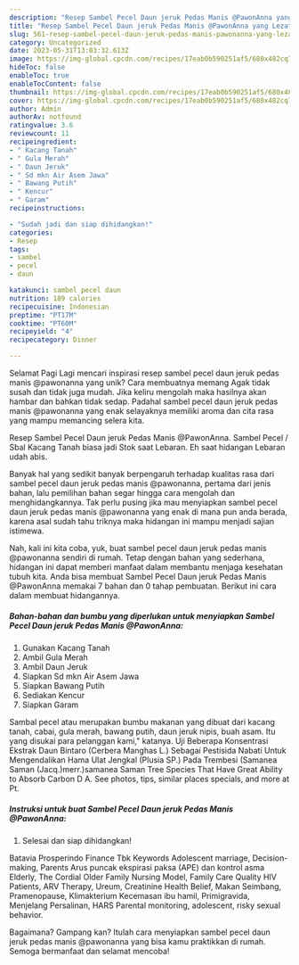 ```yaml
---
description: "Resep Sambel Pecel Daun jeruk Pedas Manis @PawonAnna yang Lezat Sekali, Lezat"
title: "Resep Sambel Pecel Daun jeruk Pedas Manis @PawonAnna yang Lezat Sekali, Lezat"
slug: 561-resep-sambel-pecel-daun-jeruk-pedas-manis-pawonanna-yang-lezat-sekali-lezat
category: Uncategorized
date: 2023-05-31T13:03:32.613Z
image: https://img-global.cpcdn.com/recipes/17eab0b590251af5/680x482cq70/sambel-pecel-daun-jeruk-pedas-manis-pawonanna-foto-resep-utama.jpg
hideToc: false
enableToc: true
enableTocContent: false
thumbnail: https://img-global.cpcdn.com/recipes/17eab0b590251af5/680x482cq70/sambel-pecel-daun-jeruk-pedas-manis-pawonanna-foto-resep-utama.jpg
cover: https://img-global.cpcdn.com/recipes/17eab0b590251af5/680x482cq70/sambel-pecel-daun-jeruk-pedas-manis-pawonanna-foto-resep-utama.jpg
author: Admin
authorAv: notfound
ratingvalue: 3.6
reviewcount: 11
recipeingredient:
- " Kacang Tanah"
- " Gula Merah"
- " Daun Jeruk"
- " Sd mkn Air Asem Jawa"
- " Bawang Putih"
- " Kencur"
- " Garam"
recipeinstructions:

- "Sudah jadi dan siap dihidangkan!"
categories:
- Resep
tags:
- sambel
- pecel
- daun

katakunci: sambel pecel daun 
nutrition: 189 calories
recipecuisine: Indonesian
preptime: "PT17M"
cooktime: "PT60M"
recipeyield: "4"
recipecategory: Dinner

---
```



Selamat Pagi Lagi mencari inspirasi resep sambel pecel daun jeruk pedas manis @pawonanna yang unik? Cara membuatnya memang Agak tidak susah dan tidak juga mudah. Jika keliru mengolah maka hasilnya akan hambar dan bahkan tidak sedap. Padahal sambel pecel daun jeruk pedas manis @pawonanna yang enak selayaknya memiliki aroma dan cita rasa yang mampu memancing selera kita.


Resep Sambel Pecel Daun jeruk Pedas Manis @PawonAnna. Sambel Pecel / Sbal Kacang Tanah biasa jadi Stok saat Lebaran. Eh saat hidangan Lebaran udah abis.

Banyak hal yang sedikit banyak berpengaruh terhadap kualitas rasa dari sambel pecel daun jeruk pedas manis @pawonanna, pertama dari jenis bahan, lalu pemilihan bahan segar hingga cara mengolah dan menghidangkannya. Tak perlu pusing jika mau menyiapkan sambel pecel daun jeruk pedas manis @pawonanna yang enak di mana pun anda berada, karena asal sudah tahu triknya maka hidangan ini mampu menjadi sajian istimewa.


Nah, kali ini kita coba, yuk, buat sambel pecel daun jeruk pedas manis @pawonanna sendiri di rumah. Tetap dengan bahan yang sederhana, hidangan ini dapat memberi manfaat dalam membantu menjaga kesehatan tubuh kita. Anda bisa membuat Sambel Pecel Daun jeruk Pedas Manis @PawonAnna memakai 7 bahan dan 0 tahap pembuatan. Berikut ini cara dalam membuat hidangannya.

<!--inarticleads1-->

##### Bahan-bahan dan bumbu yang diperlukan untuk menyiapkan Sambel Pecel Daun jeruk Pedas Manis @PawonAnna:

1. Gunakan  Kacang Tanah
1. Ambil  Gula Merah
1. Ambil  Daun Jeruk
1. Siapkan  Sd mkn Air Asem Jawa
1. Siapkan  Bawang Putih
1. Sediakan  Kencur
1. Siapkan  Garam


Sambal pecel atau merupakan bumbu makanan yang dibuat dari kacang tanah, cabai, gula merah, bawang putih, daun jeruk nipis, buah asam. Itu yang disukai para pelanggan kami,&#34; katanya. Uji Beberapa Konsentrasi Ekstrak Daun Bintaro (Cerbera Manghas L.) Sebagai Pestisida Nabati Untuk Mengendalikan Hama Ulat Jengkal (Plusia SP.) Pada Trembesi (Samanea Saman (Jacq.)merr.)samanea Saman Tree Species That Have Great Ability to Absorb Carbon D A. See photos, tips, similar places specials, and more at Pt. 

<!--inarticleads2-->

##### Instruksi untuk buat Sambel Pecel Daun jeruk Pedas Manis @PawonAnna:


1. Selesai dan siap dihidangkan!

Batavia Prosperindo Finance Tbk Keywords Adolescent marriage, Decision-making, Parents Arus puncak ekspirasi paksa (APE) dan kontrol asma Elderly, The Cordial Older Family Nursing Model, Family Care Quality HIV Patients, ARV Therapy, Ureum, Creatinine Health Belief, Makan Seimbang, Pramenopause, Klimakterium Kecemasan ibu hamil, Primigravida, Menjelang Persalinan, HARS Parental monitoring, adolescent, risky sexual behavior. 

Bagaimana? Gampang kan? Itulah cara menyiapkan sambel pecel daun jeruk pedas manis @pawonanna yang bisa kamu praktikkan di rumah. Semoga bermanfaat dan selamat mencoba!
